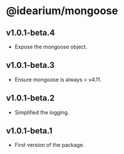 # @idearium/mongoose

## v1.0.1-beta.4

-   Expose the mongoose object.

## v1.0.1-beta.3

-   Ensure mongoose is always > v4.11.

## v1.0.1-beta.2

-   Simplified the logging.

## v1.0.1-beta.1

-   First version of the package.
